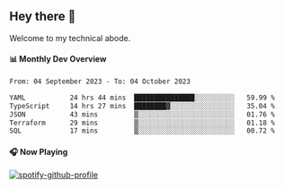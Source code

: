 ## Hey there 👋

Welcome to my technical abode.

#### 📊 Monthly Dev Overview
<!--START_SECTION:waka-->

```txt
From: 04 September 2023 - To: 04 October 2023

YAML           24 hrs 44 mins  ███████████████░░░░░░░░░░   59.99 %
TypeScript     14 hrs 27 mins  ████████▓░░░░░░░░░░░░░░░░   35.04 %
JSON           43 mins         ▒░░░░░░░░░░░░░░░░░░░░░░░░   01.76 %
Terraform      29 mins         ▒░░░░░░░░░░░░░░░░░░░░░░░░   01.18 %
SQL            17 mins         ▒░░░░░░░░░░░░░░░░░░░░░░░░   00.72 %
```

<!--END_SECTION:waka-->

#### 🎧 Now Playing

[![spotify-github-profile](https://spotify-github-profile.vercel.app/api/view?uid=james2mid&cover_image=true&theme=natemoo-re)](https://open.spotify.com/user/james2mid?si=2b3baf2b09cb499e)
